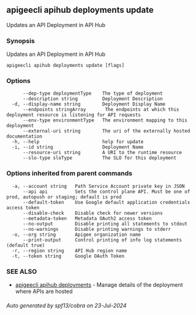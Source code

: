 ## apigeecli apihub deployments update

Updates an API Deployment in API Hub

### Synopsis

Updates an API Deployment in API Hub

```
apigeecli apihub deployments update [flags]
```

### Options

```
      --dep-type deploymentType    The type of deployment
      --description string         Deployment Description
  -d, --display-name string        Deployment Display Name
      --endpoints stringArray       The endpoints at which this deployment resource is listening for API requests
      --env-type environmentType   The environment mapping to this deployment
      --external-uri string        The uri of the externally hosted documentation
  -h, --help                       help for update
  -i, --id string                  Deployment Name
      --resource-uri string        A URI to the runtime resource
      --slo-type sloType           The SLO for this deployment
```

### Options inherited from parent commands

```
  -a, --account string   Path Service Account private key in JSON
      --api api          Sets the control plane API. Must be one of prod, autopush or staging; default is prod
      --default-token    Use Google default application credentials access token
      --disable-check    Disable check for newer versions
      --metadata-token   Metadata OAuth2 access token
      --no-output        Disable printing all statements to stdout
      --no-warnings      Disable printing warnings to stderr
  -o, --org string       Apigee organization name
      --print-output     Control printing of info log statements (default true)
  -r, --region string    API Hub region name
  -t, --token string     Google OAuth Token
```

### SEE ALSO

* [apigeecli apihub deployments](apigeecli_apihub_deployments.md)	 - Manage details of the deployment where APIs are hosted

###### Auto generated by spf13/cobra on 23-Jul-2024
